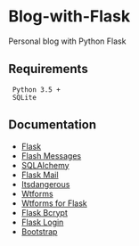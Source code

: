 # Blog-with-Flask
Personal blog with Python Flask
## Requirements
     Python 3.5 +
     SQLite
## Documentation
- [Flask](http://flask.pocoo.org/)
- [Flash Messages](http://flask.pocoo.org/docs/0.12/patterns/flashing/)
- [SQLAlchemy](http://flask-sqlalchemy.pocoo.org/2.3/)
- [Flask Mail](https://pythonhosted.org/Flask-Mail/)
- [Itsdangerous](https://pythonhosted.org/itsdangerous/)
- [Wtforms](https://wtforms.readthedocs.io/en/stable/)
- [Wtforms for Flask](https://flask-wtf.readthedocs.io/en/stable/)
- [Flask Bcrypt](http://flask-bcrypt.readthedocs.io/en/latest/)
- [Flask Login](https://flask-login.readthedocs.io/en/latest/)
- [Bootstrap](https://getbootstrap.com/docs/4.0/getting-started/introduction/)
